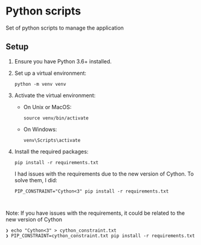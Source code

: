 # Python scripts

Set of python scripts to manage the application

## Setup

1. Ensure you have Python 3.6+ installed.

2. Set up a virtual environment:
   ```
   python -m venv venv
   ```

3. Activate the virtual environment:
   - On Unix or MacOS:
     ```
     source venv/bin/activate
     ```
   - On Windows:
     ```
     venv\Scripts\activate
     ```

4. Install the required packages:
   ```
   pip install -r requirements.txt
   ```
   I had issues with the requirements due to the new version of Cython. To solve them, I did:
   ```
   PIP_CONSTRAINT="Cython<3" pip install -r requirements.txt

   

Note:
If you have issues with the requirements, it could be related to the new version of Cython

```
❯ echo "Cython<3" > cython_constraint.txt
❯ PIP_CONSTRAINT=cython_constraint.txt pip install -r requirements.txt
```